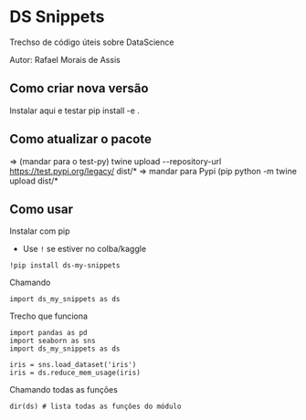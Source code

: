 # DS Snippets

Trechso de código úteis sobre DataScience

Autor: Rafael Morais de Assis

## Como criar nova versão

Instalar aqui e testar
pip install -e .

## Como atualizar o pacote

=> (mandar para o test-py)
twine upload --repository-url https://test.pypi.org/legacy/ dist/* 
=> mandar para Pypi (pip
python -m twine upload dist/*


## Como usar

Instalar com pip
+ Use `!` se estiver no colba/kaggle
````
!pip install ds-my-snippets
````

Chamando
````
import ds_my_snippets as ds
````

Trecho que funciona

````
import pandas as pd
import seaborn as sns
import ds_my_snippets as ds

iris = sns.load_dataset('iris')
iris = ds.reduce_mem_usage(iris)
````

Chamando todas as funções
````
dir(ds) # lista todas as funçôes do módulo
````
